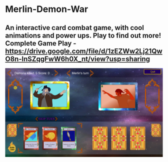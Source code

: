 # Merlin-Demon-War
## An interactive card combat game, with cool animations and power ups. Play to find out more! Complete Game Play - https://drive.google.com/file/d/1zEZWw2Lj21QwO8n-lnSZqgFwW6h0X_nt/view?usp=sharing
![Game Play Image](https://github.com/sunshine-19/Merlin-Demon-War/blob/main/Gameplay.png)
